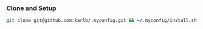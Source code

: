 ### Clone and Setup ###
 
```sh
git clone git@github.com:karlb/.myconfig.git && ~/.myconfig/install.sh
```
